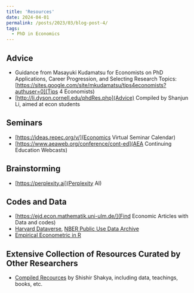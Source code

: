 ```yaml
---
title: 'Resources'
date: 2024-04-01
permalink: /posts/2023/03/blog-post-4/
tags:
  - PhD in Economics
---
```


## Advice

- Guidance from Masayuki Kudamatsu for Economists on PhD Applications, Career Progression, and Selecting Research Topics:[https://sites.google.com/site/mkudamatsu/tips4economists?authuser=0](Tips 4 Economists)
- [http://li.dyson.cornell.edu/phdRes.php](Advice) Compiled by Shanjun Li, aimed at econ students

## Seminars

- [https://ideas.repec.org/v/](Economics Virtual Seminar Calendar)
- [https://www.aeaweb.org/conference/cont-ed](AEA Continuing Education Webcasts)


## Brainstorming

- [https://perplexity.ai](Perplexity AI)

## Codes and Data

- [https://ejd.econ.mathematik.uni-ulm.de/](Find Economic Articles with Data and codes)
- [Harvard Dataverse](https://dataverse.harvard.edu/), [NBER Public Use Data Archive](https://shishirshakya.github.io/my_resources/)
- [Empirical Econometric in R](https://sites.google.com/site/waynelinchang/r-code)

## Extensive Collection of Resources Curated by Other Researchers

- [Compiled Recources](https://shishirshakya.github.io/my_resources/) by Shishir Shakya, including data, teachings, books, etc. 
